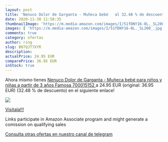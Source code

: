 ```yaml
---
layout: post
title: 'Nenuco Dolor de Garganta - Muñeca bebé   al 32.48 % de descuento'
date: 2020-11-30 11:58:35
thumbnailImage: 'https://m.media-amazon.com/images/I/51fDNY16-8L._SL200_.jpg'
images: [ 'https://m.media-amazon.com/images/I/51fDNY16-8L._SL200_.jpg' ]
comments: true
category: ofertas
author: ring
slug: B07QJT7XYR
description:
actualPrice: 24.95 EUR
comparePrice: 36.95 EUR
inStock: true
---
```


Ahora mismo tienes [Nenuco Dolor de Garganta - Muñeca bebé  para niños y niñas a partir de 3 años  Famosa 700015152 ](https://www.amazon.es/dp/B07QJT7XYR/?tag=tolees-21) a 24.95 EUR (original: 36.95 EUR) (32.48 %  de descuento) en el siguiente enlace!

[![](https://m.media-amazon.com/images/I/51fDNY16-8L._SL200_.jpg)](https://www.amazon.es/dp/B07QJT7XYR/?tag=tolees-21)

[Visítala!!!](https://www.amazon.es/dp/B07QJT7XYR/?tag=tolees-21)

Links participate in Amazon Associate program and might generate a comission on qualifying sales

[Consulta otras ofertas en nuestro canal de telegram](https://t.me/s/ofertas25)
